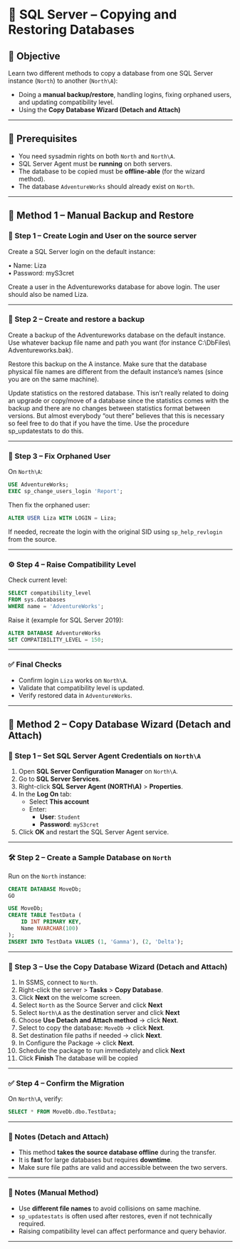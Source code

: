 
# 🧪 SQL Server – Copying and Restoring Databases

## 🎯 Objective

Learn two different methods to copy a database from one SQL Server instance (`North`) to another (`North\A`):

- Doing a **manual backup/restore**, handling logins, fixing orphaned users, and updating compatibility level.
- Using the **Copy Database Wizard (Detach and Attach)**  


---

## 🧩 Prerequisites

- You need sysadmin rights on both `North` and `North\A`.
- SQL Server Agent must be **running** on both servers.
- The database to be copied must be **offline-able** (for the wizard method).
- The database `AdventureWorks` should already exist on `North`.

---



## 🧷 Method 1 – Manual Backup and Restore

### 🔐 Step 1 – Create Login and User on the source server

Create a SQL Server login on the default instance:  

• Name: Liza  
• Password: myS3cret  

Create a user in the Adventureworks database for above login. The user should also be named Liza.

---

### 💾 Step 2 – Create and restore a backup

Create a backup of the Adventureworks database on the default instance. Use whatever backup file name and path you want (for instance C:\DbFiles\ Adventureworks.bak).  

Restore this backup on the A instance. Make sure that the database physical file names are different from the default instance’s names (since you are on the same machine).  

Update statistics on the restored database. This isn’t really related to doing an upgrade or copy/move of a database since the statistics comes with the backup and there are no changes between statistics format between versions. But almost everybody “out there” believes that this is necessary so feel free to do that if you have the time. Use the procedure sp_updatestats to do this.

---

### 🧩 Step 3 – Fix Orphaned User

On `North\A`:

```sql
USE AdventureWorks;
EXEC sp_change_users_login 'Report';
```

Then fix the orphaned user:

```sql
ALTER USER Liza WITH LOGIN = Liza;
```

If needed, recreate the login with the original SID using `sp_help_revlogin` from the source.

---

### ⚙️ Step 4 – Raise Compatibility Level

Check current level:

```sql
SELECT compatibility_level
FROM sys.databases
WHERE name = 'AdventureWorks';
```

Raise it (example for SQL Server 2019):

```sql
ALTER DATABASE AdventureWorks
SET COMPATIBILITY_LEVEL = 150;
```

---

### ✅ Final Checks

* Confirm login `Liza` works on `North\A`.
* Validate that compatibility level is updated.
* Verify restored data in `AdventureWorks`.

---

## 🧷 Method 2 – Copy Database Wizard (Detach and Attach)

### 🔐 Step 1 – Set SQL Server Agent Credentials on `North\A`

1. Open **SQL Server Configuration Manager** on `North\A`.
2. Go to **SQL Server Services**.
3. Right-click **SQL Server Agent (NORTH\A)** > **Properties**.
4. In the **Log On** tab:
   - Select **This account**
   - Enter:
     - **User**: `Student`
     - **Password**: `myS3cret`
5. Click **OK** and restart the SQL Server Agent service.

---

### 🛠️ Step 2 – Create a Sample Database on `North`

Run on the `North` instance:

```sql
CREATE DATABASE MoveDb;
GO

USE MoveDb;
CREATE TABLE TestData (
    ID INT PRIMARY KEY,
    Name NVARCHAR(100)
);
INSERT INTO TestData VALUES (1, 'Gamma'), (2, 'Delta');
````

---

### 🧙 Step 3 – Use the Copy Database Wizard (Detach and Attach)

1. In SSMS, connect to `North`.
2. Right-click the server > **Tasks** > **Copy Database**.
3. Click **Next** on the welcome screen.
4. Select `North` as the Source Server and click **Next**
5. Select `North\A` as the destination server and click **Next**
6. Choose **Use Detach and Attach method** → click **Next**.
7. Select to copy the database: `MoveDb` → click **Next**.
8. Set destination file paths if needed → click **Next**.
9. In Configure the Package → click **Next**.
10. Schedule the package to run immediately and click **Next**
11. Click **Finish** The database will be copied

---

### ✅ Step 4 – Confirm the Migration

On `North\A`, verify:

```sql
SELECT * FROM MoveDb.dbo.TestData;
```

---

### 📝 Notes (Detach and Attach)

* This method **takes the source database offline** during the transfer.
* It is **fast** for large databases but requires **downtime**.
* Make sure file paths are valid and accessible between the two servers.

---

### 📝 Notes (Manual Method)

* Use **different file names** to avoid collisions on same machine.
* `sp_updatestats` is often used after restores, even if not technically required.
* Raising compatibility level can affect performance and query behavior.

---
